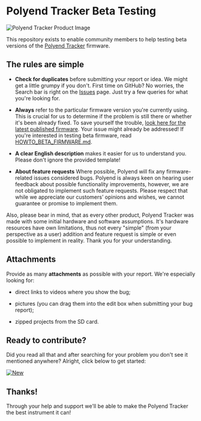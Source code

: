 # Polyend Tracker Beta Testing

![Polyend Tracker Product Image](./images/product-image.jpg)

This repository exists to enable community members to help testing
beta versions of the [Polyend Tracker](https://polyend.com/tracker/)
firmware.

## The rules are simple

* **Check for duplicates** before submitting your report or idea.
  We might get a little grumpy if you don't.  First time on GitHub?
  No worries, the Search bar is right on the [Issues](https://github.com/polyend/TrackerIssues/issues)
  page.  Just try a few queries for what you're looking for.

* **Always** refer to the particular firmware version you're currently
  using.  This is crucial for us to determine if the problem is still
  there or whether it's been already fixed.  To save yourself the
  trouble,
  [look here for the latest published firmware](https://polyend.com/downloads/).
  Your issue might already be addressed!  If you're interested in testing
  beta firmware, read [HOWTO_BETA_FIRMWARE.md](./HOWTO_BETA_FIRMWARE.md).

* **A clear English description** makes it easier for us to understand you.
  Please don't ignore the provided template!
  
* **About feature requests** Where possible, Polyend will fix any firmware-related issues considered bugs. 
Polyend is always keen on hearing user feedback about possible functionality improvements, 
however, we are not obligated to implement such feature requests. 
Please respect that while we appreciate our customers’ opinions and wishes, we cannot guarantee or promise to implement them.

Also, please bear in mind, that as every other product, Polyend Tracker was made with some initial hardware and software assumptions.
It's hardware resources have own limitations, thus not every "simple" (from your perspective as a user) addition and feature request
is simple or even possible to implement in reality. Thank you for your understanding.

## Attachments

Provide as many **attachments** as possible with your report.
We're especially looking for:

* direct links to videos where you show the bug;

* pictures (you can drag them into the edit box when submitting your
  bug report);

* zipped projects from the SD card.

## Ready to contribute?

Did you read all that and after searching for your problem you don't see
it mentioned anywhere?  Alright, click below to get started:

[![New](./images/new-issue.png)](https://github.com/polyend/TrackerIssues/issues/new/choose)

## Thanks!

Through your help and support we'll be able to make the Polyend Tracker
the best instrument it can!
